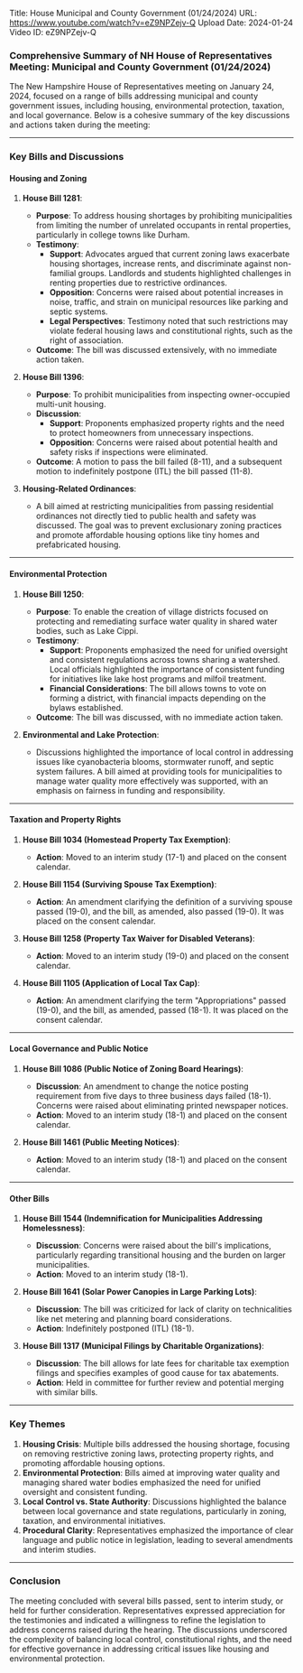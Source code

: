 Title: House Municipal and County Government (01/24/2024)
URL: https://www.youtube.com/watch?v=eZ9NPZejv-Q
Upload Date: 2024-01-24
Video ID: eZ9NPZejv-Q

### Comprehensive Summary of NH House of Representatives Meeting: Municipal and County Government (01/24/2024)

The New Hampshire House of Representatives meeting on January 24, 2024, focused on a range of bills addressing municipal and county government issues, including housing, environmental protection, taxation, and local governance. Below is a cohesive summary of the key discussions and actions taken during the meeting:

---

### **Key Bills and Discussions**

#### **Housing and Zoning**
1. **House Bill 1281**:
   - **Purpose**: To address housing shortages by prohibiting municipalities from limiting the number of unrelated occupants in rental properties, particularly in college towns like Durham.
   - **Testimony**:
     - **Support**: Advocates argued that current zoning laws exacerbate housing shortages, increase rents, and discriminate against non-familial groups. Landlords and students highlighted challenges in renting properties due to restrictive ordinances.
     - **Opposition**: Concerns were raised about potential increases in noise, traffic, and strain on municipal resources like parking and septic systems.
     - **Legal Perspectives**: Testimony noted that such restrictions may violate federal housing laws and constitutional rights, such as the right of association.
   - **Outcome**: The bill was discussed extensively, with no immediate action taken.

2. **House Bill 1396**:
   - **Purpose**: To prohibit municipalities from inspecting owner-occupied multi-unit housing.
   - **Discussion**:
     - **Support**: Proponents emphasized property rights and the need to protect homeowners from unnecessary inspections.
     - **Opposition**: Concerns were raised about potential health and safety risks if inspections were eliminated.
   - **Outcome**: A motion to pass the bill failed (8-11), and a subsequent motion to indefinitely postpone (ITL) the bill passed (11-8).

3. **Housing-Related Ordinances**:
   - A bill aimed at restricting municipalities from passing residential ordinances not directly tied to public health and safety was discussed. The goal was to prevent exclusionary zoning practices and promote affordable housing options like tiny homes and prefabricated housing.

---

#### **Environmental Protection**
1. **House Bill 1250**:
   - **Purpose**: To enable the creation of village districts focused on protecting and remediating surface water quality in shared water bodies, such as Lake Cippi.
   - **Testimony**:
     - **Support**: Proponents emphasized the need for unified oversight and consistent regulations across towns sharing a watershed. Local officials highlighted the importance of consistent funding for initiatives like lake host programs and milfoil treatment.
     - **Financial Considerations**: The bill allows towns to vote on forming a district, with financial impacts depending on the bylaws established.
   - **Outcome**: The bill was discussed, with no immediate action taken.

2. **Environmental and Lake Protection**:
   - Discussions highlighted the importance of local control in addressing issues like cyanobacteria blooms, stormwater runoff, and septic system failures. A bill aimed at providing tools for municipalities to manage water quality more effectively was supported, with an emphasis on fairness in funding and responsibility.

---

#### **Taxation and Property Rights**
1. **House Bill 1034 (Homestead Property Tax Exemption)**:
   - **Action**: Moved to an interim study (17-1) and placed on the consent calendar.

2. **House Bill 1154 (Surviving Spouse Tax Exemption)**:
   - **Action**: An amendment clarifying the definition of a surviving spouse passed (19-0), and the bill, as amended, also passed (19-0). It was placed on the consent calendar.

3. **House Bill 1258 (Property Tax Waiver for Disabled Veterans)**:
   - **Action**: Moved to an interim study (19-0) and placed on the consent calendar.

4. **House Bill 1105 (Application of Local Tax Cap)**:
   - **Action**: An amendment clarifying the term "Appropriations" passed (19-0), and the bill, as amended, passed (18-1). It was placed on the consent calendar.

---

#### **Local Governance and Public Notice**
1. **House Bill 1086 (Public Notice of Zoning Board Hearings)**:
   - **Discussion**: An amendment to change the notice posting requirement from five days to three business days failed (18-1). Concerns were raised about eliminating printed newspaper notices.
   - **Action**: Moved to an interim study (18-1) and placed on the consent calendar.

2. **House Bill 1461 (Public Meeting Notices)**:
   - **Action**: Moved to an interim study (18-1) and placed on the consent calendar.

---

#### **Other Bills**
1. **House Bill 1544 (Indemnification for Municipalities Addressing Homelessness)**:
   - **Discussion**: Concerns were raised about the bill's implications, particularly regarding transitional housing and the burden on larger municipalities.
   - **Action**: Moved to an interim study (18-1).

2. **House Bill 1641 (Solar Power Canopies in Large Parking Lots)**:
   - **Discussion**: The bill was criticized for lack of clarity on technicalities like net metering and planning board considerations.
   - **Action**: Indefinitely postponed (ITL) (18-1).

3. **House Bill 1317 (Municipal Filings by Charitable Organizations)**:
   - **Discussion**: The bill allows for late fees for charitable tax exemption filings and specifies examples of good cause for tax abatements.
   - **Action**: Held in committee for further review and potential merging with similar bills.

---

### **Key Themes**
1. **Housing Crisis**: Multiple bills addressed the housing shortage, focusing on removing restrictive zoning laws, protecting property rights, and promoting affordable housing options.
2. **Environmental Protection**: Bills aimed at improving water quality and managing shared water bodies emphasized the need for unified oversight and consistent funding.
3. **Local Control vs. State Authority**: Discussions highlighted the balance between local governance and state regulations, particularly in zoning, taxation, and environmental initiatives.
4. **Procedural Clarity**: Representatives emphasized the importance of clear language and public notice in legislation, leading to several amendments and interim studies.

---

### **Conclusion**
The meeting concluded with several bills passed, sent to interim study, or held for further consideration. Representatives expressed appreciation for the testimonies and indicated a willingness to refine the legislation to address concerns raised during the hearing. The discussions underscored the complexity of balancing local control, constitutional rights, and the need for effective governance in addressing critical issues like housing and environmental protection.